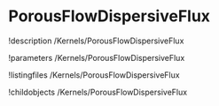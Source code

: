 <!-- MOOSE Documentation Stub: Remove this when content is added. -->

# PorousFlowDispersiveFlux
!description /Kernels/PorousFlowDispersiveFlux

!parameters /Kernels/PorousFlowDispersiveFlux

!listingfiles /Kernels/PorousFlowDispersiveFlux

!childobjects /Kernels/PorousFlowDispersiveFlux
